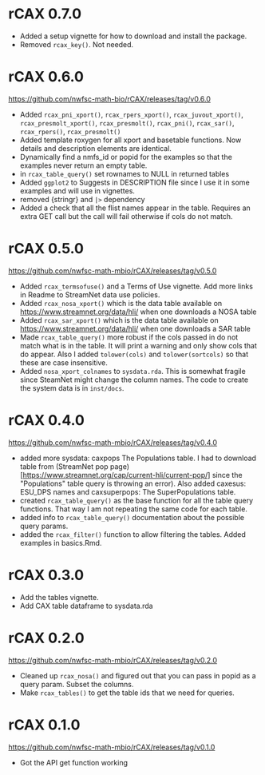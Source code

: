 rCAX 0.7.0
===================

* Added a setup vignette for how to download and install the package.
* Removed `rcax_key()`. Not needed.

rCAX 0.6.0
===================
https://github.com/nwfsc-math-bio/rCAX/releases/tag/v0.6.0

* Added `rcax_pni_xport()`, `rcax_rpers_xport()`, `rcax_juvout_xport()`, `rcax_presmolt_xport()`, `rcax_presmolt()`, `rcax_pni()`, `rcax_sar()`, `rcax_rpers()`, `rcax_presmolt()`
* Added template roxygen for all xport and basetable functions. Now details and description elements are identical. 
* Dynamically find a nmfs_id or popid for the examples so that the examples never return an empty table.
* in `rcax_table_query()` set rownames to NULL in returned tables
* Added `ggplot2` to Suggests in DESCRIPTION file since I use it in some examples and will use in vignettes.
* removed {stringr} and `|>` dependency
* Added a check that all the flist names appear in the table. Requires an extra GET call but the call will fail otherwise if cols do not match.

rCAX 0.5.0
===================
https://github.com/nwfsc-math-mbio/rCAX/releases/tag/v0.5.0

* Added `rcax_termsofuse()` and a Terms of Use vignette. Add more links in Readme to StreamNet data use policies.
* Added `rcax_nosa_xport()` which is the data table available on https://www.streamnet.org/data/hli/ when one downloads a NOSA table
* Added `rcax_sar_xport()` which is the data table available on https://www.streamnet.org/data/hli/ when one downloads a SAR table
* Made `rcax_table_query()` more robust if the cols passed in do not match what is in the table. It will print a warning and only show cols that do appear. Also I added `tolower(cols)` and `tolower(sortcols)` so that these are case insensitive.
* Added `nosa_xport_colnames` to `sysdata.rda`. This is somewhat fragile since SteamNet might change the column names. The code to create the system data is in `inst/docs`.

rCAX 0.4.0
===================
https://github.com/nwfsc-math-mbio/rCAX/releases/tag/v0.4.0

* added more sysdata: caxpops The Populations table. I had to download table from (StreamNet pop page)[https://www.streamnet.org/cap/current-hli/current-pop/] since the "Populations" table query is throwing an error). Also added caxesus: ESU_DPS names and caxsuperpops: The SuperPopulations table.
* created `rcax_table_query()` as the base function for all the table query functions. That way I am not repeating the same code for each table.
* added info to `rcax_table_query()` documentation about the possible query params.
* added the `rcax_filter()` function to allow filtering the tables. Added examples in basics.Rmd.

rCAX 0.3.0
===================

* Add the tables vignette.
* Add CAX table dataframe to sysdata.rda

rCAX 0.2.0
===================
https://github.com/nwfsc-math-mbio/rCAX/releases/tag/v0.2.0

* Cleaned up `rcax_nosa()` and figured out that you can pass in popid as a query param. Subset the columns.
* Make `rcax_tables()` to get the table ids that we need for queries.

rCAX 0.1.0
===================
https://github.com/nwfsc-math-mbio/rCAX/releases/tag/v0.1.0

* Got the API get function working
